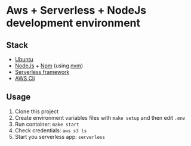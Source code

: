 # Aws + Serverless + NodeJs development environment

## Stack

- [Ubuntu](https://hub.docker.com/_/ubuntu)
- [NodeJs](https://nodejs.org/en/) + [Npm](https://www.npmjs.com/) (using [nvm](https://github.com/nvm-sh/nvm))
- [Serverless framework](https://www.serverless.com/)
- [AWS Cli](https://aws.amazon.com/cli/)

## Usage

1. Clone this project
2. Create environment variables files with `make setup` and then edit `.env`
3. Run container: `make start`
4. Check credentials: `aws s3 ls`
5. Start you serverless app: `serverless`
